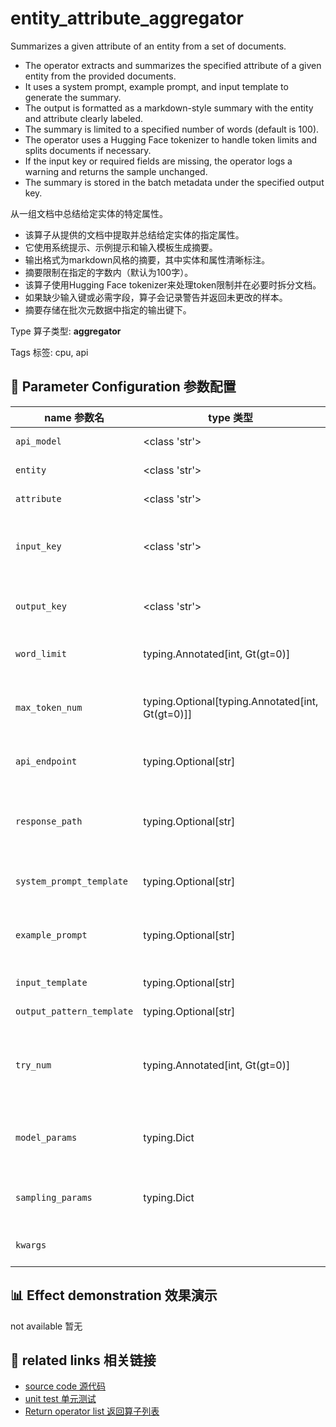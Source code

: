 # entity_attribute_aggregator

Summarizes a given attribute of an entity from a set of documents.

- The operator extracts and summarizes the specified attribute of a given entity from the provided documents.
- It uses a system prompt, example prompt, and input template to generate the summary.
- The output is formatted as a markdown-style summary with the entity and attribute clearly labeled.
- The summary is limited to a specified number of words (default is 100).
- The operator uses a Hugging Face tokenizer to handle token limits and splits documents if necessary.
- If the input key or required fields are missing, the operator logs a warning and returns the sample unchanged.
- The summary is stored in the batch metadata under the specified output key.

从一组文档中总结给定实体的特定属性。

- 该算子从提供的文档中提取并总结给定实体的指定属性。
- 它使用系统提示、示例提示和输入模板生成摘要。
- 输出格式为markdown风格的摘要，其中实体和属性清晰标注。
- 摘要限制在指定的字数内（默认为100字）。
- 该算子使用Hugging Face tokenizer来处理token限制并在必要时拆分文档。
- 如果缺少输入键或必需字段，算子会记录警告并返回未更改的样本。
- 摘要存储在批次元数据中指定的输出键下。

Type 算子类型: **aggregator**

Tags 标签: cpu, api

## 🔧 Parameter Configuration 参数配置
| name 参数名 | type 类型 | default 默认值 | desc 说明 |
|--------|------|--------|------|
| `api_model` | <class 'str'> | `'gpt-4o'` | API model name. |
| `entity` | <class 'str'> | `None` | The given entity. |
| `attribute` | <class 'str'> | `None` | The given attribute. |
| `input_key` | <class 'str'> | `'event_description'` | The input key in the meta field of the samples. |
| `output_key` | <class 'str'> | `'entity_attribute'` | The output key in the aggregation field of the |
| `word_limit` | typing.Annotated[int, Gt(gt=0)] | `100` | Prompt the output length. |
| `max_token_num` | typing.Optional[typing.Annotated[int, Gt(gt=0)]] | `None` | The max token num of the total tokens of the |
| `api_endpoint` | typing.Optional[str] | `None` | URL endpoint for the API. |
| `response_path` | typing.Optional[str] | `None` | Path to extract content from the API response. |
| `system_prompt_template` | typing.Optional[str] | `None` | The system prompt template. |
| `example_prompt` | typing.Optional[str] | `None` | The example part in the system prompt. |
| `input_template` | typing.Optional[str] | `None` | The input template. |
| `output_pattern_template` | typing.Optional[str] | `None` | The output template. |
| `try_num` | typing.Annotated[int, Gt(gt=0)] | `3` | The number of retry attempts when there is an API |
| `model_params` | typing.Dict | `{}` | Parameters for initializing the API model. |
| `sampling_params` | typing.Dict | `{}` | Extra parameters passed to the API call. |
| `kwargs` |  | `''` | Extra keyword arguments. |

## 📊 Effect demonstration 效果演示
not available 暂无

## 🔗 related links 相关链接
- [source code 源代码](../../../data_juicer/ops/aggregator/entity_attribute_aggregator.py)
- [unit test 单元测试](../../../tests/ops/aggregator/test_entity_attribute_aggregator.py)
- [Return operator list 返回算子列表](../../Operators.md)